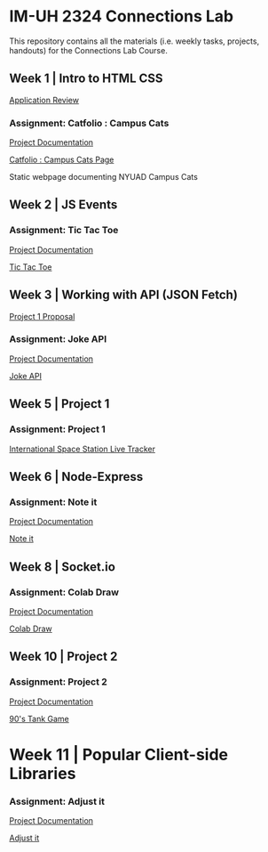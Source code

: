 # IM-UH 2324 Connections Lab
This repository contains all the materials (i.e. weekly tasks, projects, handouts) for the Connections Lab Course.

## Week 1 | Intro to HTML CSS

[Application Review](https://github.com/hasiburratul/connectionslab/tree/main/Week_1/application_review.md)

### Assignment: Catfolio : Campus Cats

[Project Documentation](https://github.com/hasiburratul/connectionslab/tree/main/Week_1/Assignment1)

[Catfolio : Campus Cats Page](https://hasiburratul.github.io/connectionslab/Week_1/Assignment1/)

Static webpage documenting NYUAD Campus Cats

## Week 2 | JS Events
### Assignment: Tic Tac Toe

[Project Documentation](https://github.com/hasiburratul/connectionslab/tree/main/Week_2/Assignment2)

[Tic Tac Toe](https://hasiburratul.github.io/connectionslab/Week_2/Assignment2/)

## Week 3 | Working with API (JSON Fetch)

[Project 1 Proposal](https://github.com/hasiburratul/connectionslab/tree/main/Week_3/Project_1_Proposal)

### Assignment: Joke API

[Project Documentation](https://github.com/hasiburratul/connectionslab/tree/main/Week_3/Joke_API)

[Joke API](https://hasiburratul.github.io/connectionslab/Week_3/Joke_API/)


## Week 5 | Project 1
### Assignment: Project 1

[International Space Station Live Tracker](https://hasiburratul.github.io/connectionslab/Week_5/Project1/)


## Week 6 | Node-Express
### Assignment: Note it

[Project Documentation](https://github.com/hasiburratul/connectionslab/tree/main/Week_6/Note_It)

[Note it](https://noteit.herokuapp.com/)

## Week 8 | Socket.io
### Assignment: Colab Draw

[Project Documentation](https://github.com/hasiburratul/connectionslab/tree/main/Week_8/Colab_Draw)

[Colab Draw](https://colab-draw-socket.herokuapp.com/)


## Week 10 | Project 2
### Assignment: Project 2

[Project Documentation](https://github.com/hasiburratul/connectionslab/tree/main/Week_10/Project_2)

[90's Tank Game](https://tank-game.herokuapp.com/)

# Week 11 | Popular Client-side Libraries
### Assignment: Adjust it

[Project Documentation](https://github.com/hasiburratul/connectionslab/tree/main/Week_11/Assignment)

[Adjust it](https://hasiburratul.github.io/connectionslab/Week_11/Assignment/)

